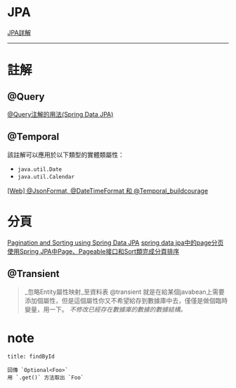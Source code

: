 # JPA 
[JPA詳解](https://blog.csdn.net/qq_42897427/article/details/102510101?ops_request_misc=%257B%2522request%255Fid%2522%253A%2522162818800516780262582197%2522%252C%2522scm%2522%253A%252220140713.130102334.pc%255Fall.%2522%257D&request_id=162818800516780262582197&biz_id=0&utm_medium=distribute.pc_search_result.none-task-blog-2~all~first_rank_v2~rank_v29-6-102510101.first_rank_v2_pc_rank_v29&utm_term=jpa+calendar&spm=1018.2226.3001.4187)




---


# 註解
## @Query
[@Query注解的用法(Spring Data JPA)](https://www.cnblogs.com/zj0208/p/6008627.html)

## @Temporal
該註解可以應用於以下類型的實體類屬性：
- `java.util.Date`
- `java.util.Calendar`

[[Web] @JsonFormat, @DateTimeFormat 和 @Temporal_buildcourage](https://blog.csdn.net/buildcourage/article/details/84895992?ops_request_misc=%257B%2522request%255Fid%2522%253A%2522162831885916780271579256%2522%252C%2522scm%2522%253A%252220140713.130102334.pc%255Fall.%2522%257D&request_id=162831885916780271579256&biz_id=0&utm_medium=distribute.pc_search_result.none-task-blog-2~all~first_rank_v2~hot_rank-1-84895992.first_rank_v2_pc_rank_v29&utm_term=%40Temporal&spm=1018.2226.3001.4187)


# 分頁
[Pagination and Sorting using Spring Data JPA](https://www.baeldung.com/spring-data-jpa-pagination-sorting)
[spring data jpa中的page分页](https://blog.csdn.net/w1316022737/article/details/95351929?ops_request_misc=%257B%2522request%255Fid%2522%253A%2522163076645516780264022979%2522%252C%2522scm%2522%253A%252220140713.130102334..%2522%257D&request_id=163076645516780264022979&biz_id=0&utm_medium=distribute.pc_search_result.none-task-blog-2~all~sobaiduend~default-1-95351929.pc_search_result_control_group&utm_term=spring+jpa+page&spm=1018.2226.3001.4187)
[使用Spring JPA中Page、Pageable接口和Sort類完成分頁排序](https://blog.csdn.net/qq_40715775/article/details/83153808?ops_request_misc=&request_id=&biz_id=102&utm_term=spring%20jpa%20page&utm_medium=distribute.pc_search_result.none-task-blog-2~all~sobaiduweb~default-3-83153808.pc_search_result_control_group&spm=1018.2226.3001.4187)



## @Transient
> _忽略Entity屬性映射_至資料表
> @transient 就是在給某個javabean上需要添加個屬性，但是這個屬性你又不希望給存到數據庫中去，僅僅是做個臨時變量，用一下。
> _不修改已經存在數據庫的數據的數據結構。_






# note

```ad-note
title: findById

回傳 `Optional<Foo>` 
用 `.get()` 方法取出 `Foo`